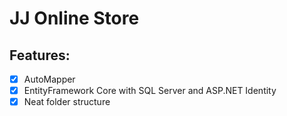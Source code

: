 # JJ Online Store


## Features:
- [x] AutoMapper
- [x] EntityFramework Core with SQL Server and ASP.NET Identity
- [x] Neat folder structure
